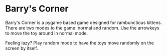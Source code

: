 # Barry's Corner

Barry's Corner is a pygame based game designed for rambunctious kittens. There are two modes to the game: normal and random. Use the arrowkeys to move the toy around in normal mode.

Feeling lazy? Play random mode to have the toys move randomly on the screen by itself.
